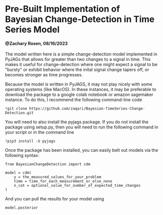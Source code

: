 # Pre-Built Implementation of Bayesian Change-Detection in Time Series Model

#### @Zachary Rosen, 08/16/2023

The model written here is a simple change-detection model implemented in PyJAGs that allows for greater than two changes to a signal in time. This makes it useful for change-detection where one might expect a signal to be "bursty" or exhibit behavior where the inital signal change tapers off, or becomes stronger as time progresses.

Because the model is written in PyJAGS, it may not play nicely with some operating systems (like MacOS). In these instances, it may be preferable to download the package to a google colab notebook or amazon sagemaker instance. To do this, I recommend the following command-line code

```angular2html
!git clone https://github.com/zaqari/Bayesian-TimeSeries-Change-Detection.git
```

You will need to also install the pyjags package. If you do not install the package using setup.py, then you will need to run the following command in your script or in the command line

```angular2html
!pip3 install -U pyjags
```

Once the package has been installed, you can easily belt out models via the following syntax:

```
from BayesianChangeDetection import cdm

model = cdm(
    y = the_measured_values_for_your_problem
    time = time_for_each_measurement_or_else_none
    n_cat = optional_value_for_number_of_expected_time_changes
)
```

And you can pull the results for your model using

```
model.posterior
```
